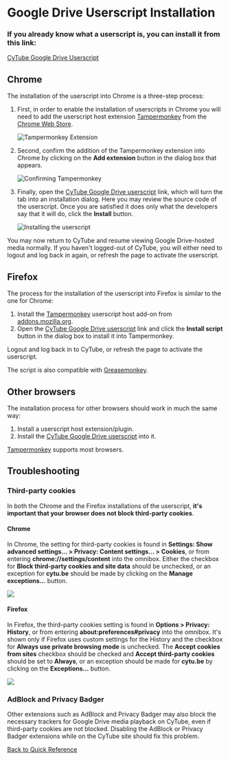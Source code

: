 # Google Drive Userscript Installation

### If you already know what a userscript is, you can install it from this link: 
[CyTube Google Drive Userscript](https://cytu.be/js/cytube-google-drive.user.js?v=1.1)

## Chrome

The installation of the userscript into Chrome is a three-step process:
 
1. First, in order to enable the installation of userscripts in Chrome you will need to add the userscript host extension 
[Tampermonkey](https://chrome.google.com/webstore/detail/tampermonkey/dhdgffkkebhmkfjojejmpbldmpobfkfo) from the 
[Chrome Web Store](https://chrome.google.com/webstore/category/extensions).
   
   ![Tampermonkey Extension](http://i.imgur.com/sgQfsAw.png)
   
2. Second, confirm the addition of the Tampermonkey extension into Chrome by clicking on the **Add extension** button 
in the dialog box that appears.

   ![Confirming Tampermonkey](http://i.imgur.com/zA6zzKN.png)
   
3. Finally, open the [CyTube Google Drive userscript](https://cytu.be/js/cytube-google-drive.user.js?v=1.1) link, 
which will turn the tab into an installation dialog. Here you may review the source code of the userscript. 
Once you are satisfied it does only what the developers say that it will do, click the **Install** button.

   ![Installing the userscript](http://i.imgur.com/fssRiFO.png)
   
You may now return to CyTube and resume viewing Google Drive-hosted media normally. If you haven't logged-out of CyTube, 
you will either need to logout and log back in again, or refresh the page to activate the userscript.

## Firefox

The process for the installation of the userscript into Firefox is similar to the one for Chrome:

 1. Install the [Tampermonkey](https://addons.mozilla.org/en-US/firefox/addon/tampermonkey/) userscript host add-on from 
 [addons.mozilla.org](https://addons.mozilla.org/en-US/firefox/).
 2. Open the [CyTube Google Drive userscript](https://cytu.be/js/cytube-google-drive.user.js?v=1.1) link and click the 
 **Install script** button in the dialog box to install it into Tampermonkey.

Logout and log back in to CyTube, or refresh the page to activate the userscript.

The script is also compatible with [Greasemonkey](https://addons.mozilla.org/en-Us/firefox/addon/greasemonkey/).

## Other browsers
The installation process for other browsers should work in much the same way: 
 1. Install a userscript host extension/plugin. 
 2. Install the [CyTube Google Drive userscript](https://cytu.be/js/cytube-google-drive.user.js?v=1.1) into it.

[Tampermonkey](http://tampermonkey.net/) supports most browsers.

## Troubleshooting

### Third-party cookies
In both the Chrome and the Firefox installations of the userscript, **it's important that your browser does not block 
third-party cookies**.
#### Chrome
In Chrome, the setting for third-party cookies is found in 
**Settings: Show advanced settings... > Privacy: Content settings... > Cookies**,
or from entering **chrome://settings/content** into the omnibox. Either the checkbox for 
**Block third-party cookies and site data** should be unchecked, or an exception for **cytu.be** should be made by 
clicking on the **Manage exceptions...** button.

![](http://i.imgur.com/LCUiEVd.png)

#### Firefox
In Firefox, the third-party cookies setting is found in **Options > Privacy: History**, or from entering **about:preferences#privacy**
into the omnibox. It's shown only if Firefox uses custom settings for the History and the checkbox for 
**Always use private browsing mode** is unchecked. The **Accept cookies from sites** checkbox should be checked 
and **Accept third-party cookies** should be set to **Always**, or an exception should be made for **cytu.be** by 
clicking on the **Exceptions...** button.

![](http://i.imgur.com/RQtbCnX.png)

### AdBlock and Privacy Badger
Other extensions such as AdBlock and Privacy Badger may also block the necessary trackers for Google Drive media playback 
on CyTube, even if third-party cookies are not blocked. Disabling the AdBlock or Privacy Badger extensions while on 
the CyTube site should fix this problem.

[Back to Quick Reference](index.md)
